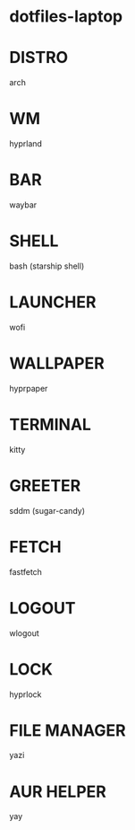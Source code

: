 # dotfiles-laptop
# DISTRO
arch
# WM
hyprland
# BAR
waybar
# SHELL
bash (starship shell)
# LAUNCHER
wofi
# WALLPAPER
hyprpaper
# TERMINAL
kitty
# GREETER
sddm (sugar-candy)
# FETCH
fastfetch
# LOGOUT
wlogout
# LOCK
hyprlock
# FILE MANAGER
yazi
# AUR HELPER
yay
